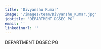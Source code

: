 ```yaml
---
title: 'Divyanshu Kumar'
image: '/images/team/Divyanshu_Kumar.jpg'
jobtitle: 'DEPARTMENT DGSEC PG'
email: ''
linkedinurl: ''
---
```

DEPARTMENT DGSEC PG